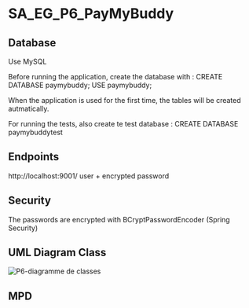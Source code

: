 # SA_EG_P6_PayMyBuddy

## Database

Use MySQL

Before running the application, create the database with :
CREATE DATABASE paymybuddy;
USE paymybuddy;

When the application is used for the first time, the tables will be created autmatically.

For running the tests, also create te test database :
CREATE DATABASE paymybuddytest

## Endpoints

http://localhost:9001/
user + encrypted password

## Security

The passwords are encrypted with BCryptPasswordEncoder (Spring Security)

## UML Diagram Class

![P6-diagramme de classes](https://user-images.githubusercontent.com/97182626/206862352-e15886cf-7fac-489e-8e0f-d1472923dcf9.png)

## MPD
